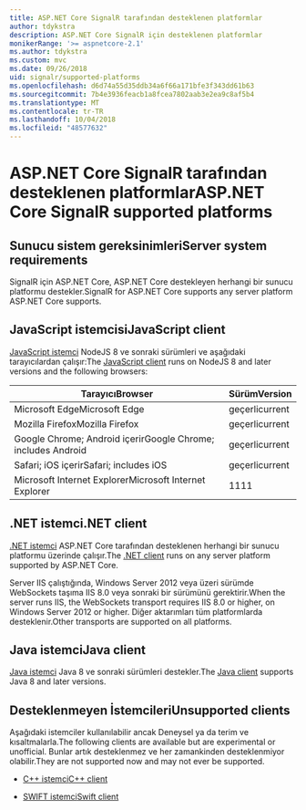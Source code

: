 ```yaml
---
title: ASP.NET Core SignalR tarafından desteklenen platformlar
author: tdykstra
description: ASP.NET Core SignalR için desteklenen platformlar
monikerRange: '>= aspnetcore-2.1'
ms.author: tdykstra
ms.custom: mvc
ms.date: 09/26/2018
uid: signalr/supported-platforms
ms.openlocfilehash: d6d74a55d35ddb34a6f66a171bfe3f343dd61b63
ms.sourcegitcommit: 7b4e3936feacb1a8fcea7802aab3e2ea9c8af5b4
ms.translationtype: MT
ms.contentlocale: tr-TR
ms.lasthandoff: 10/04/2018
ms.locfileid: "48577632"
---
```

# <a name="aspnet-core-signalr-supported-platforms"></a><span data-ttu-id="64fb3-103">ASP.NET Core SignalR tarafından desteklenen platformlar</span><span class="sxs-lookup"><span data-stu-id="64fb3-103">ASP.NET Core SignalR supported platforms</span></span>

## <a name="server-system-requirements"></a><span data-ttu-id="64fb3-104">Sunucu sistem gereksinimleri</span><span class="sxs-lookup"><span data-stu-id="64fb3-104">Server system requirements</span></span>

<span data-ttu-id="64fb3-105">SignalR için ASP.NET Core, ASP.NET Core destekleyen herhangi bir sunucu platformu destekler.</span><span class="sxs-lookup"><span data-stu-id="64fb3-105">SignalR for ASP.NET Core supports any server platform ASP.NET Core supports.</span></span>

## <a name="javascript-client"></a><span data-ttu-id="64fb3-106">JavaScript istemcisi</span><span class="sxs-lookup"><span data-stu-id="64fb3-106">JavaScript client</span></span>

<span data-ttu-id="64fb3-107">[JavaScript istemci](https://www.npmjs.com/package/@aspnet/signalr) NodeJS 8 ve sonraki sürümleri ve aşağıdaki tarayıcılardan çalışır:</span><span class="sxs-lookup"><span data-stu-id="64fb3-107">The [JavaScript client](https://www.npmjs.com/package/@aspnet/signalr) runs on NodeJS 8 and later versions and the following browsers:</span></span>

| <span data-ttu-id="64fb3-108">Tarayıcı</span><span class="sxs-lookup"><span data-stu-id="64fb3-108">Browser</span></span> | <span data-ttu-id="64fb3-109">Sürüm</span><span class="sxs-lookup"><span data-stu-id="64fb3-109">Version</span></span> |
| ------- | ------- |
| <span data-ttu-id="64fb3-110">Microsoft Edge</span><span class="sxs-lookup"><span data-stu-id="64fb3-110">Microsoft Edge</span></span> | <span data-ttu-id="64fb3-111">geçerli</span><span class="sxs-lookup"><span data-stu-id="64fb3-111">current</span></span> |
| <span data-ttu-id="64fb3-112">Mozilla Firefox</span><span class="sxs-lookup"><span data-stu-id="64fb3-112">Mozilla Firefox</span></span> | <span data-ttu-id="64fb3-113">geçerli</span><span class="sxs-lookup"><span data-stu-id="64fb3-113">current</span></span> |
| <span data-ttu-id="64fb3-114">Google Chrome; Android içerir</span><span class="sxs-lookup"><span data-stu-id="64fb3-114">Google Chrome; includes Android</span></span> | <span data-ttu-id="64fb3-115">geçerli</span><span class="sxs-lookup"><span data-stu-id="64fb3-115">current</span></span> |
| <span data-ttu-id="64fb3-116">Safari; iOS içerir</span><span class="sxs-lookup"><span data-stu-id="64fb3-116">Safari; includes iOS</span></span> | <span data-ttu-id="64fb3-117">geçerli</span><span class="sxs-lookup"><span data-stu-id="64fb3-117">current</span></span> |
| <span data-ttu-id="64fb3-118">Microsoft Internet Explorer</span><span class="sxs-lookup"><span data-stu-id="64fb3-118">Microsoft Internet Explorer</span></span> | <span data-ttu-id="64fb3-119">11</span><span class="sxs-lookup"><span data-stu-id="64fb3-119">11</span></span> |
 
## <a name="net-client"></a><span data-ttu-id="64fb3-120">.NET istemci</span><span class="sxs-lookup"><span data-stu-id="64fb3-120">.NET client</span></span>

<span data-ttu-id="64fb3-121">[.NET istemci](https://www.nuget.org/packages/Microsoft.AspNetCore.SignalR/) ASP.NET Core tarafından desteklenen herhangi bir sunucu platformu üzerinde çalışır.</span><span class="sxs-lookup"><span data-stu-id="64fb3-121">The [.NET client](https://www.nuget.org/packages/Microsoft.AspNetCore.SignalR/) runs on any server platform supported by ASP.NET Core.</span></span>

<span data-ttu-id="64fb3-122">Server IIS çalıştığında, Windows Server 2012 veya üzeri sürümde WebSockets taşıma IIS 8.0 veya sonraki bir sürümünü gerektirir.</span><span class="sxs-lookup"><span data-stu-id="64fb3-122">When the server runs IIS, the WebSockets transport requires IIS 8.0 or higher, on Windows Server 2012 or higher.</span></span> <span data-ttu-id="64fb3-123">Diğer aktarımları tüm platformlarda desteklenir.</span><span class="sxs-lookup"><span data-stu-id="64fb3-123">Other transports are supported on all platforms.</span></span>

## <a name="java-client"></a><span data-ttu-id="64fb3-124">Java istemci</span><span class="sxs-lookup"><span data-stu-id="64fb3-124">Java client</span></span>

<span data-ttu-id="64fb3-125">[Java istemci](https://search.maven.org/artifact/com.microsoft.aspnet/signalr) Java 8 ve sonraki sürümleri destekler.</span><span class="sxs-lookup"><span data-stu-id="64fb3-125">The [Java client](https://search.maven.org/artifact/com.microsoft.aspnet/signalr) supports Java 8 and later versions.</span></span>

## <a name="unsupported-clients"></a><span data-ttu-id="64fb3-126">Desteklenmeyen İstemcileri</span><span class="sxs-lookup"><span data-stu-id="64fb3-126">Unsupported clients</span></span>

<span data-ttu-id="64fb3-127">Aşağıdaki istemciler kullanılabilir ancak Deneysel ya da terim ve kısaltmalarla.</span><span class="sxs-lookup"><span data-stu-id="64fb3-127">The following clients are available but are experimental or unofficial.</span></span> <span data-ttu-id="64fb3-128">Bunlar artık desteklenmez ve her zamankinden desteklenmiyor olabilir.</span><span class="sxs-lookup"><span data-stu-id="64fb3-128">They are not supported now and may not ever be supported.</span></span>

* [<span data-ttu-id="64fb3-129">C++ istemci</span><span class="sxs-lookup"><span data-stu-id="64fb3-129">C++ client</span></span>](https://github.com/aspnet/SignalR/tree/master/clients/cpp)

* [<span data-ttu-id="64fb3-130">SWIFT istemci</span><span class="sxs-lookup"><span data-stu-id="64fb3-130">Swift client</span></span>](https://github.com/moozzyk/SignalR-Client-Swift)
